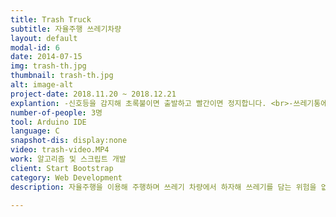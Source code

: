 ```yaml
---
title: Trash Truck
subtitle: 자율주행 쓰레기차량
layout: default
modal-id: 6
date: 2014-07-15
img: trash-th.jpg
thumbnail: trash-th.jpg
alt: image-alt
project-date: 2018.11.20 ~ 2018.12.21
explantion: -신호등을 감지해 초록불이면 출발하고 빨간이면 정지합니다. <br>-쓰레기통에 초음파센서를 부착해 쓰레기가 가득차면 부저가 울립니다. <br>-서보모터를 이용해 쓰레기통을 잡습니다. <br>-기어모터를 이용해 쓰레기통을 들어 차에 싣습니다. 
number-of-people: 3명
tool: Arduino IDE
language: C
snapshot-dis: display:none
video: trash-video.MP4
work: 알고리즘 및 스크립트 개발
client: Start Bootstrap
category: Web Development
description: 자율주행을 이용해 주행하며 쓰레기 차량에서 하자해 쓰레기를 담는 위험을 없애기 위해 모터를 사용해 센서를 인지하면 쓰레기를 잡아 트럭에 담도록 구현한 자율주행 쓰레기 차량입니다.

---
```

